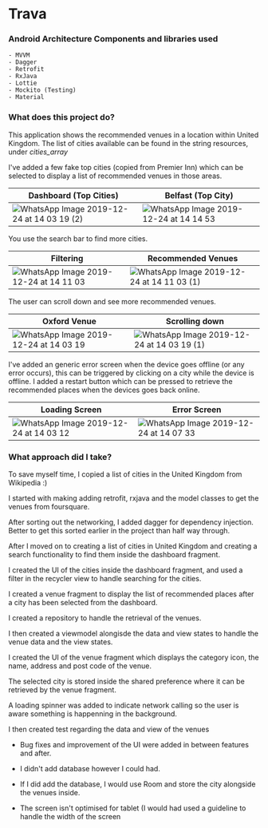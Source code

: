 # Trava

 ### Android Architecture Components and libraries used

```
- MVVM
- Dagger
- Retrofit
- RxJava 
- Lottie
- Mockito (Testing)
- Material
```

### What does this project do?

This application shows the recommended venues in a location within United Kingdom. The list of cities available can be found in the string resources, under *cities_array* 

I've added a few fake top cities (copied from Premier Inn) which can be selected to display a list of recommended venues in those areas.

| Dashboard (Top Cities) | Belfast (Top City)|
|---|---|
|![WhatsApp Image 2019-12-24 at 14 03 19 (2)](https://user-images.githubusercontent.com/15348446/71416320-d07bb580-2657-11ea-9076-3afcfb4908cd.jpeg)|![WhatsApp Image 2019-12-24 at 14 14 53](https://user-images.githubusercontent.com/15348446/71416322-d1144c00-2657-11ea-9c87-76dcbbfa9d04.jpeg)|

You use the search bar to find more cities.

| Filtering | Recommended Venues |
|---|---|
|![WhatsApp Image 2019-12-24 at 14 11 03](https://user-images.githubusercontent.com/15348446/71416159-3fa4da00-2657-11ea-8ad5-9c9d1f91ad6b.jpeg)|![WhatsApp Image 2019-12-24 at 14 11 03 (1)](https://user-images.githubusercontent.com/15348446/71416161-40d60700-2657-11ea-810e-74dd616e3c5d.jpeg)|

The user can scroll down and see more recommended venues.

| Oxford Venue | Scrolling down|
|---|---|
|![WhatsApp Image 2019-12-24 at 14 03 19](https://user-images.githubusercontent.com/15348446/71416258-93afbe80-2657-11ea-9471-42bfa690e289.jpeg)|![WhatsApp Image 2019-12-24 at 14 03 19 (1)](https://user-images.githubusercontent.com/15348446/71416260-94e0eb80-2657-11ea-9db8-563fa2c4b7a0.jpeg)|

I've added an generic error screen when the device goes offline (or any error occurs), this can be triggered by clicking on a city while the device is offline. I added a restart button which can be pressed to retrieve the recommended places when the devices goes back online.

| Loading  Screen | Error Screen |
|---|---|
|![WhatsApp Image 2019-12-24 at 14 03 12](https://user-images.githubusercontent.com/15348446/71416058-c7d6af80-2656-11ea-960b-6e8ad2fd62e9.jpeg)|![WhatsApp Image 2019-12-24 at 14 07 33](https://user-images.githubusercontent.com/15348446/71416059-c86f4600-2656-11ea-97dc-f7826e83f796.jpeg)|

### What approach did I take?

To save myself time, I copied a list of cities in the United Kingdom from Wikipedia :)

I started with making adding retrofit, rxjava and the model classes to get the venues from foursquare.

After sorting out the networking, I added dagger for dependency injection. Better to get this sorted earlier in the project than half way through.

After I moved on to creating a list of cities in United Kingdom and creating a search functionality to find them inside the dashboard fragment. 

I created the UI of the cities inside the dashboard fragment, and used a filter in the recycler view to handle searching for the cities.

I created a venue fragment to display the list of recommended places after a city has been selected from the dashboard.

I created a repository to handle the retrieval of the venues.

I then created a viewmodel alongisde the data and view states to handle the venue data and the view states.

I created the UI of the venue fragment which displays the category icon, the name, address and post code of the venue.

The selected city is stored inside the shared preference where it can be retrieved by the venue fragment.

A loading spinner was added to indicate network calling so the user is aware something is happenning in the background.

I then created test regarding the data and view of the venues

- Bug fixes and improvement of the UI were added in between features and after.

- I didn't add database however I could had.
- If I did add the database, I would use Room and store the city alongside the venues inside. 
- The screen isn't optimised for tablet (I would had used a guideline to handle the width of the screen 

